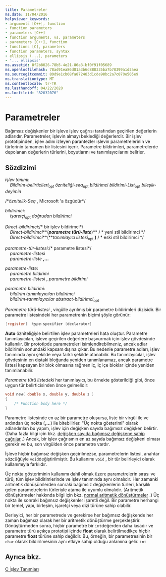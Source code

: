 ```yaml
---
title: Parametreler
ms.date: 11/04/2016
helpviewer_keywords:
- arguments [C++], function
- function parameters
- parameters [C++]
- function arguments, vs. parameters
- parameters [C++], function
- functions [C], parameters
- function parameters, syntax
- ellipsis (...), parameters
- '... ellipsis'
ms.assetid: 8f2b8026-78b5-4e21-86a3-bf0f91f05689
ms.openlocfilehash: 78ad91ea86d81a3b6d888335ba7b78399a1d2aea
ms.sourcegitcommit: 89d9e1cb08fa872483d1cde98bc2a7c870e505e9
ms.translationtype: MT
ms.contentlocale: tr-TR
ms.lasthandoff: 04/22/2020
ms.locfileid: "82032076"
---
```

# <a name="parameters"></a>Parametreler

Bağımsız değişkenler bir işleve işlev çağrısı tarafından geçirilen değerlerin adlarıdır. Parametreler, işlevin almayı beklediği değerlerdir. Bir işlev prototipinden, işlev adını izleyen parantezler işlevin parametrelerinin ve türlerinin tamamen bir listesini içerir. Parametre bildirimleri, parametrelerde depolanan değerlerin türlerini, boyutlarını ve tanımlayıcılarını belirler.

## <a name="syntax"></a>Sözdizimi

*işlev tanımı*:<br/>
&nbsp;&nbsp;&nbsp;&nbsp;*Bildirim-belirticileri*<sub>opt</sub> *özniteliği-seq*<sub>opt</sub> *bildirimci* *bildirimi-List*<sub>opt</sub> *bileşik-deyimin*

/\**öznitelik-Seq* , Microsoft 'a özgüdür\*/

*bildirimci*:<br/>
&nbsp;&nbsp;&nbsp;&nbsp;*işaretçi*<sub>opt</sub> *doğrudan bildirimci*

*Direct-bildirimci*:/\* bir işlev bildirimci\*/<br/>
&nbsp;&nbsp;&nbsp;&nbsp;*Direct-bildirimci***(***parametre türü-liste***)**  / \* yeni stil bildirimci      \*/<br/>
&nbsp;&nbsp;&nbsp;&nbsp;*Direct-bildirimci***(***tanımlayıcı listesi*<sub>opt</sub> **)**  / \* eski stil bildirimci    \*/

*parametre-tür-listesi*:/\* parametre listesi\*/<br/>
&nbsp;&nbsp;&nbsp;&nbsp;*parametre-listesi* <br/>
&nbsp;&nbsp;&nbsp;&nbsp;*parametre-liste* **,...**

*parametre-liste*:<br/>
&nbsp;&nbsp;&nbsp;&nbsp;*parametre bildirimi*<br/>
&nbsp;&nbsp;&nbsp;&nbsp;*parametre-listesi* **,**  *parametre bildirimi*

*parametre bildirimi*:<br/>
&nbsp;&nbsp;&nbsp;&nbsp;*bildirim tanımlayıcıları* *bildirimci*<br/>
&nbsp;&nbsp;&nbsp;&nbsp;*bildirim-tanımlayıcılar* *abstract-bildirimci*<sub>opt</sub>

*Parametre türü-listesi* , virgülle ayrılmış bir parametre bildirimleri dizisidir. Bir parametre listesindeki her parametrenin biçimi şöyle görünür:

```C
[register]  type-specifier [declarator]
```

**Auto** özniteliğiyle belirtilen işlev parametreleri hata oluştur. Parametre tanımlayıcıları, işleve geçirilen değerlere başvurmak için işlev gövdesinde kullanılır. Bir prototipde parametreleri isimlendirebilmeniz, ancak adlar bildirimin sonundaki kapsam dışına çıkar. Bu nedenle parametre adları, işlev tanımında aynı şekilde veya farklı şekilde atanabilir. Bu tanımlayıcılar, işlev gövdesinin en dıştaki bloğunda yeniden tanımlanamaz, ancak parametre listesi kapsayan bir blok olmasına rağmen iç, iç içe bloklar içinde yeniden tanımlanabilir.

*Parametre türü listedeki* her tanımlayıcı, bu örnekte gösterildiği gibi, önce uygun tür belirticisinden önce gelmelidir:

```C
void new( double x, double y, double z )
{
    /* Function body here */
}
```

Parametre listesinde en az bir parametre oluşursa, liste bir virgül ile ve ardından üç nokta (**,...**) ile bitebilirler. "Üç nokta gösterimi" olarak adlandırılan bu yapım, işlev için değişken sayıda bağımsız değişken belirtir. (Daha fazla bilgi için bkz. [değişken sayıda bağımsız değişkene sahip çağrılar](../c-language/calls-with-a-variable-number-of-arguments.md) .) Ancak, bir işlev çağrısının en az sayıda bağımsız değişkeni olması gerekir ve bu, son virgülden önce parametre vardır.

İşleve hiçbir bağımsız değişken geçirilmezse, parametrelerin listesi, anahtar sözcüğüyle `void`değiştirilmiştir. Bu kullanımı `void` , bir tür belirleyici olarak kullanımıyla farklıdır.

Üç nokta gösteriminin kullanımı dahil olmak üzere parametrelerin sırası ve türü, tüm işlev bildirimlerinde ve işlev tanımında aynı olmalıdır. Her zamanki aritmetik dönüşümlerden sonraki bağımsız değişkenlerin türleri, karşılık gelen parametrelerin türleriyle atama ile uyumlu olmalıdır. (Aritmetik dönüştürmeler hakkında bilgi için bkz. [normal aritmetik dönüştürmeler](../c-language/usual-arithmetic-conversions.md) .) Üç nokta ile sonraki bağımsız değişkenler işaretli değil. Bir parametre herhangi bir temel, yapı, birleşim, işaretçi veya dizi türüne sahip olabilir.

Derleyici, her bir parametrede ve gerekirse her bağımsız değişkende her zaman bağımsız olarak her bir aritmetik dönüştürme gerçekleştirir. Dönüştürmeden sonra, hiçbir parametre bir `int`değerden daha kısadır ve parametre türü açıkça prototipi içinde **float** olarak belirtilmedikçe hiçbir parametre **float** türüne sahip değildir. Bu, örneğin, bir parametresinin bir `char` olarak bildirilmesinin aynı etkiye sahip olduğu anlamına gelir. `int`

## <a name="see-also"></a>Ayrıca bkz.

[C İşlev Tanımları](../c-language/c-function-definitions.md)
